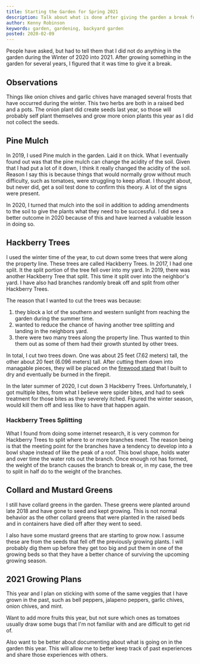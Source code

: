 ```yaml
---
title: Starting the Garden for Spring 2021
description: Talk about what is done after giving the garden a break for the winter time
author: Kenny Robinson
keywords: garden, gardening, backyard garden
posted: 2020-02-09
---
```


People have asked, but had to tell them that I did not do anything in the garden during the Winter
of 2020 into 2021. After growing something in the garden for several years, I figured that it was time to give
it a break.

## Observations

Things like onion chives and garlic chives have managed several frosts that have occurred during the winter.
This two herbs are both in a raised bed and a pots. The onion plant did create seeds last year, so those
will probably self plant themselves and grow more onion plants this year as I did not collect the seeds.

## Pine Mulch

In 2019, I used Pine mulch in the garden. Laid it on thick. What I eventually found out was that the pine 
mulch can change the acidity of the soil. Given that I had put a lot of it down, I think it really changed 
the acidity of the soil. Reason I say this is because things that would normally grow without much 
difficulty, such as tomatoes, were struggling to keep afloat. I thought about, but never did, get a 
soil test done to confirm this theory. A lot of the signs were present. 

In 2020, I turned that mulch into the soil in addition to adding amendments to the soil to give the plants
what they need to be successful. I did see a better outcome in 2020 because of this and have learned 
a valuable lesson in doing so.

## Hackberry Trees

I used the winter time of the year, to cut down some trees that were along the property line. These trees are
called Hackberry Trees. In 2017, I had one split. It the split portion of the tree fell over into my yard.
In 2019, there was another Hackberry Tree that split. This time it split over into the neighbor's yard.
I have also had branches randomly break off and split from other Hackberry Trees.

The reason that I wanted to cut the trees was because:

1. they block a lot of the southern and western sunlight from reaching the garden during the summer time.
2. wanted to reduce the chance of having another tree splitting and landing in the neighbors yard.
3. there were two many trees along the property line. Thus wanted to thin them out as some of them had their
growth stunted by other trees.

In total, I cut two trees down. One was about 25 feet (7.62 meters) tall, the other about 20 feet
(6.096 meters) tall. After cutting them down into managable pieces, they will be placed on the
[firewood stand](/handyman/2020.08.08-build-firewood-stand) that I built to dry and eventually be burned in the firepit.

In the later summer of 2020, I cut down 3 Hackberry Trees. Unfortunately, I got multiple bites, from what
I believe were spider bites, and had to seek treatment for those bites as they severely itched. Figured
the winter season, would kill them off and less like to have that happen again.

### Hackberry Trees Splitting

What I found from doing some internet research, it is very common for Hackberry Trees to split where to or more
branches meet. The reason being is that the meeting point for the branches have a tendency to develop
into a bowl shape instead of like the peak of a roof. This bowl shape, holds water and over time the
water rots out the branch. Once enough rot has formed, the weight of the branch causes the branch to break
or, in my case, the tree to split in half do to the weight of the branches.

## Collard and Mustard Greens

I still have collard greens in the garden. These greens were planted around late 2018 and have gone to seed
and kept growing. This is not normal behavior as the other collard greens that were planted in the raised 
beds and in containers have died off after they went to seed. 

I also have some mustard greens that are 
starting to grow now. I assume these are from the seeds that fell off the previously growing plants.
I will probably dig them up before they get too big and put them in one of the growing beds so that they have 
a better chance of surviving the upcoming growing season.

## 2021 Growing Plans

This year and I plan on sticking with some of the same veggies that I have grown in the past, such as bell 
peppers, jalapeno peppers, garlic chives, onion chives, and mint. 

Want to add more fruits this year, but not sure which ones as tomatoes usually draw some bugs that I'm 
not familiar with and are difficult to get rid of.

Also want to be better about documenting about what is going on in the garden this year. This will allow 
me to better keep track of past experiences and share those experiences with others.
